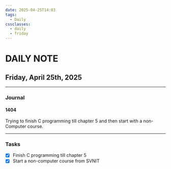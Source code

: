 ```yaml
---
date: 2025-04-25T14:03
tags:
  - Daily
cssclasses:
  - daily
  - friday
---
```

# DAILY NOTE
## Friday, April 25th, 2025
***
### Journal
#### 1404
Trying to finish C programming till chapter 5 and then start with a non-Computer course.
***
### Tasks
- [x] Finish C programming till chapter 5
- [x] Start a non-computer course from SVNIT